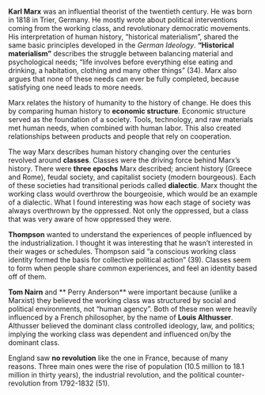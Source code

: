**Karl Marx** was an influential theorist of the twentieth century.  He was born in 1818 in Trier, Germany.  He mostly wrote about political interventions coming from the working class, and revolutionary democratic movements.  His interpretation of human history, “historical materialism”, shared the same basic principles developed in the *German Ideology*.  **“Historical materialism”** describes the struggle between balancing material and psychological needs; “life involves before everything else eating and drinking, a habitation, clothing and many other things” (34).  Marx also argues that none of these needs can ever be fully completed, because satisfying one need leads to more needs.

Marx relates the history of humanity to the history of change.  He does this by comparing human history to **economic structure**.  Economic structure served as the foundation of a society.  Tools, technology, and raw materials met human needs, when combined with human labor.  This also created relationships between products and people that rely on cooperation. 

The way Marx describes human history changing over the centuries revolved around **classes**.  Classes were the driving force behind Marx’s history.  There were **three epochs** Marx described; ancient history (Greece and Rome), feudal society, and capitalist society (modern bourgeous).  Each of these societies had transitional periods called **dialectic**.  Marx thought the working class would overthrow the bourgeoisie, which would be an example of a dialectic.  What I found interesting was how each stage of society was always overthrown by the oppressed.  Not only the oppressed, but a class that was very aware of how oppressed they were.

**Thompson** wanted to understand the experiences of people influenced by the industrialization.  I thought it was interesting that he wasn’t interested in their wages or schedules.  Thompson said “a conscious working class identity formed the basis for collective political action” (39).  Classes seem to form when people share common experiences, and feel an identity based off of them.

**Tom Nairn** and ** Perry Anderson** were important because (unlike a Marxist) they believed the working class was structured by social and political environments, not “human agency”.  Both of these men were heavily influenced by a French philosopher, by the name of **Louis Althusser**.  Althusser believed the dominant class controlled ideology, law, and politics; implying the working class was dependent and influenced on/by the dominant class.  

England saw **no revolution** like the one in France, because of many reasons.  Three main ones were the rise of population (10.5 million to 18.1 million in thirty years), the industrial revolution, and the political counter-revolution from 1792-1832 (51).  
